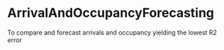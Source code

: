 # ArrivalAndOccupancyForecasting

To compare and forecast arrivals and occupancy yielding the lowest R2 error
